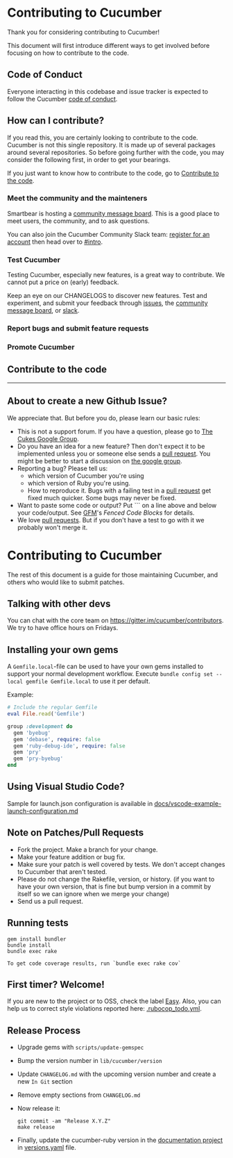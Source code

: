 # Contributing to Cucumber

Thank you for considering contributing to Cucumber!

This document will first introduce different ways to get involved before
focusing on how to contribute to the code.

## Code of Conduct

Everyone interacting in this codebase and issue tracker is expected to follow
the Cucumber [code of conduct](https://cucumber.io/conduct).

## How can I contribute?

If you read this, you are certainly looking to contribute to the code. Cucumber
is not this single repository. It is made up of several packages around several
repositories. So before going further with the code, you may consider the
following first, in order to get your bearings.

If you just want to know how to contribute to the code, go to
[Contribute to the code](#contribute-to-the-code).

### Meet the community and the mainteners

Smartbear is hosting a [community message board][cucumber-smartbear-community].
This is a good place to meet users, the community, and to ask questions.

You can also join the Cucumber Community Slack team:
[register for an account][register-slack] then head over to [#intro][slack-intro].

### Test Cucumber

Testing Cucumber, especially new features, is a great way to contribute. We
cannot put a price on (early) feedback.

Keep an eye on our CHANGELOGS to discover new features. Test and experiment, and
submit your feedback through [issues](#report-bugs-and-submit-feature-requests),
the [community message board][cucumber-smartbear-community], or [slack][community-slack].

### Report bugs and submit feature requests

### Promote Cucumber

## Contribute to the code


[cucumber-smartbear-community]: https://community.smartbear.com/t5/Cucumber-Open/bd-p/CucumberOS
[register-slack]: https://cucumberbdd-slack-invite.herokuapp.com/
[slack-intro]: https://cucumberbdd.slack.com/messages/C5WD8SA21/
[community-slack]: https://cucumberbdd.slack.com/


------------------------------------------------------------
<!-- Below that is the former content of CONTRIBUTING.md -->


## About to create a new Github Issue?

We appreciate that. But before you do, please learn our basic rules:

- This is not a support forum. If you have a question, please go to [The Cukes Google Group](http://groups.google.com/group/cukes).
- Do you have an idea for a new feature? Then don't expect it to be implemented unless you or someone else sends a [pull request](https://help.github.com/articles/using-pull-requests). You might be better to start a discussion on [the google group](http://groups.google.com/group/cukes).
- Reporting a bug? Please tell us:
  - which version of Cucumber you're using
  - which version of Ruby you're using.
  - How to reproduce it. Bugs with a failing test in a [pull request](https://help.github.com/articles/using-pull-requests) get fixed much quicker. Some bugs may never be fixed.
- Want to paste some code or output? Put \`\`\` on a line above and below your code/output. See [GFM](https://help.github.com/articles/github-flavored-markdown)'s _Fenced Code Blocks_ for details.
- We love [pull requests](https://help.github.com/articles/using-pull-requests). But if you don't have a test to go with it we probably won't merge it.

# Contributing to Cucumber

The rest of this document is a guide for those maintaining Cucumber, and others who would like to submit patches.

## Talking with other devs

You can chat with the core team on https://gitter.im/cucumber/contributors. We try to have office hours on Fridays.

## Installing your own gems

A `Gemfile.local`-file can be used to have your own gems installed to support your normal development workflow.
Execute `bundle config set --local gemfile Gemfile.local` to use it per default.

Example:

```ruby
# Include the regular Gemfile
eval File.read('Gemfile')

group :development do
  gem 'byebug'
  gem 'debase', require: false
  gem 'ruby-debug-ide', require: false
  gem 'pry'
  gem 'pry-byebug'
end
```

## Using Visual Studio Code?

Sample for launch.json configuration is available in
[docs/vscode-example-launch-configuration.md](https://github.com/cucumber/cucumber-ruby/blob/main/docs/vscode-example-launch-configuration.md)

## Note on Patches/Pull Requests

- Fork the project. Make a branch for your change.
- Make your feature addition or bug fix.
- Make sure your patch is well covered by tests. We don't accept changes to Cucumber that aren't tested.
- Please do not change the Rakefile, version, or history.
  (if you want to have your own version, that is fine but
  bump version in a commit by itself so we can ignore when we merge your change)
- Send us a pull request.

## Running tests

    gem install bundler
    bundle install
    bundle exec rake

    To get code coverage results, run `bundle exec rake cov`

## First timer? Welcome!

If you are new to the project or to OSS, check the label
[Easy](https://github.com/cucumber/cucumber-ruby/labels/Easy). Also, you can
help us to correct style violations reported here:
[.rubocop_todo.yml](https://github.com/cucumber/cucumber-ruby/blob/main/.rubocop_todo.yml).

## Release Process

- Upgrade gems with `scripts/update-gemspec`
- Bump the version number in `lib/cucumber/version`
- Update `CHANGELOG.md` with the upcoming version number and create a new `In Git` section
- Remove empty sections from `CHANGELOG.md`
- Now release it:

  ```
  git commit -am "Release X.Y.Z"
  make release
  ```

- Finally, update the cucumber-ruby version in the [documentation project](https://cucumber.io/docs/installation/) in [versions.yaml](https://github.com/cucumber/docs/blob/master/data/versions.yaml) file.
